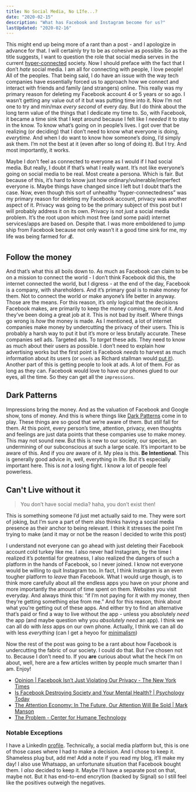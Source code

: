 ```yaml
---
title: No Social Media, No LIfe...?
date: "2020-02-15"
description: "What has Facebook and Instagram become for us?"
lastUpdated: "2020-02-16"
---
```


This might end up being more of a rant than a post - and I apologize in advance for that. I will certainly try to be as cohesive as possible. 
So as the title suggests, I want to question the role that social media serves in the current [hyper-connected](https://en.wikipedia.org/wiki/Hyperconnectivity) society. Now I should preface with the fact that I don’t *hate* social media. I am all for connecting with people, I love people! All of the peoples. That being said, I do have an issue with the way tech companies have essentially forced us to approach how we connect and interact with friends and family (and strangers) online. This really was my primary reason for deleting my Facebook account 4 or 5 years or so ago. I wasn’t getting any value out of it but was putting time into it. Now I’m not one to try and min/max *every second* of every day. But I do think about the long term value of the things that I dedicate my time to. 
So, with Facebook, it became a time sink that I kept around because I felt like I *needed* it to stay in the know. To know what’s going on in people’s lives. I got over that be realizing (or deciding) that I don’t need to know what everyone is doing, *everytime*. And when I do want to know how someone’s doing, I’d simply ask them. I’m not the best at it (even after so long of doing it). But I try. And most importantly, it works. 

Maybe I don’t feel as connected to everyone as I would if I had social media. But really, I doubt if that’s what I really want. It’s not like everyone’s going on social media to be real. Most create a persona. Which is fair. But because of this, it’s hard to know just how ordinary/vulnerable/imperfect everyone is. Maybe things have changed since I left but I doubt that’s the case. Now, even though this sort of unhealthy “hyper-connectedness” was my primary reason for deleting my Facebook account, privacy was another aspect of it. 
Privacy was going to be the primary subject of this post but I will probably address it on its own. Privacy is not *just* a social media problem. It’s the root upon which most free (and some paid) internet services/apps are based on. Despite that. I was more emboldened to jump ship from Facebook because not only wasn’t it a good time sink for me, my life was being farmed for 💰. 

## Follow the money
And that’s what this all boils down to. As much as Facebook can claim to be on a mission to connect the world - I don’t think Facebook did this, the internet connected the world, but I digress - at the end of the day, Facebook is a company, with shareholders. And it’s primary goal is to make money for them. Not to connect the world or make anyone’s life better in anyway. Those are the means. For this reason, it’s only logical that the decisions Facebook makes, are primarily to keep the money coming, more of it. And they’ve been doing a great job at it. 
This is not bad by itself. Where things go wrong is *how* the money is made. As I mentioned, a lot of internet companies make money by undercutting the privacy of their users. This is probably a harsh way to put it but it’s more or less brutally accurate. These companies sell ads. Targeted ads. To *target* these ads. They need to know as much about their users as possible. I don’t need to explain how advertising works but the first point is Facebook *needs* to harvest as much information about its users (or `useds` as Richard stallman would [put it](https://stallman.org/facebook.html)). Another part of this is getting people to look at ads. A lot of them. For as long as they can. Facebook would love to have our phones glued to our eyes, all the time. So they can get all the `impressions`. 

## Dark Patterns
Impressions bring the money. And as the valuation of Facebook and Google show, tons of money. And this is where things like [Dark Patterns](https://www.darkpatterns.org/) come in to play. 
These things are so good that we’re aware of them. But *still* fall for them. At this point, every person’s time, attention, privacy, even thoughts and feelings are just data points that these companies use to make money. This may not sound new.  But this is new to our society, our species, an undermining of our subconscious at such a large scale. It’s important to be aware of this. And if you *are* aware of it. 
My plea is this. **Be Intentional**. This is generally good advice in, well, everything in life. But it’s especially important here. This is *not* a losing fight. I know a lot of people feel powerless.

## Can't Live without it
> You don’t have social media? haha, you don’t exist then!

This is something someone I’d just met actually said to me. They were sort of joking, but I’m sure a part of them also thinks having a social media presence as their anchor to being relevant. I think it stresses the point I’m trying to make (and it may or not be the reason I decided to write this post)

I understand not everyone can go ahead with just deleting their Facebook account cold turkey like me. I also never had Instagram, by the time I realized it’s potential for greatness, I also realized the dangers of such a platform in the hands of Facebook, so I never joined. I know not everyone would be willing to quit Instagram too. In fact, I think Instagram is an even tougher platform to *leave* than Facebook.
What I would urge though, is to think more carefully about all the endless apps you have on your phone and more importantly the amount of time spent on them. Websites you visit everyday. And always think this: “if I’m not paying for it with my money, then they’re getting something else from me.”  And for this reason, think about what you’re getting out of these apps. And either try to find an alternative that’s paid or find a way to live without the app - unless you absolutely *need* the app (and maybe question why you *absolutely need* an app). I think we can all do with *less* apps on our own phone. Actually, I think we can all do with less *everything* (can I get a heyoo for [minimalism](https://www.theminimalists.com/minimalism/)) 
 
Now the rest of the post was going to be a rant about how Facebook is undercutting the fabric of our society. I could do that. But I’ve chosen not to.  Because I don’t need to. If you **are** curious about what the heck I’m on about, well, here are a few articles written by people much smarter than I am. Enjoy!
- [Opinion | Facebook Isn’t Just Violating Our Privacy - The New York Times](https://www.nytimes.com/2018/03/29/opinion/facebook-privacy-zuckerberg-society.html)
- [Is Facebook Destroying Society and Your Mental Health? | Psychology Today](https://www.psychologytoday.com/us/blog/the-pacific-heart/201801/is-facebook-destroying-society-and-your-mental-health)
- [The Attention Economy: In The Future, Our Attention Will Be Sold | Mark Manson](https://markmanson.net/attention)
- [The Problem - Center for Humane Technology](https://humanetech.com/problem/)

### Notable Exceptions

I have a LinkedIn [profile](https://www.linkedin.com/in/dshomoye/). Technically, a social media platform but, this is one of those cases where I had to make a decision. And I chose to keep it. 
Shameless plug but, add me! Add a note if you read my blog, it’ll make my day!
I also use Whatsapp, an unfortunate situation that Facebook bought them. I *also* decided to keep it. Maybe I'll have a separate post on that, maybe not. But it has end-to-end encrytion (backed by Signal) so I still feel like the positives outweigh the negatives.